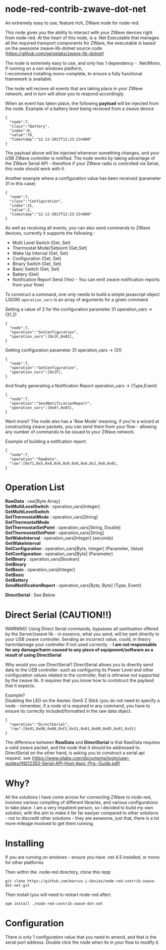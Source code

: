 # node-red-contrib-zwave-dot-net
An extremely easy to use, feature rich, ZWave node for node-red.

This node gives you the ability to interact with your ZWave devices right from node-red.
At the heart of this node, is a .Net Executable that manages all the required transport components for ZWave, the executable is based on the awesome zwave-lib-dotnet source code (https://github.com/genielabs/zwave-lib-dotnet)

The node is extremely easy to use, and only has 1 dependency - .Net/Mono. If running on a non windows platform,  
I recommend installing mono-complete, to ensure a fully functional framework is available.  

The node will recieve all events that are taking place in your ZWave network, and in turn will allow you to respond accordingly.

When an event has taken place, the following **payload** will be injected from the node.
Example of a battery level being recieved from a zwave device

```
{
  "node":7,
  "class":"Battery",
  "index":0,
  "value":78,
  "timestamp":"12-12-2017T12:23:23+000"
}
```
The payload above will be injected whenever something changes, and your USB ZWave controller is notified.
The node works by taking advantage of the ZWave Serial API - therefore if your ZWave radio is controlled via Serial, this node should work with it.

Another example where a configuration value has been received (parameter 31 in this case)
```
{
  "node":7,
  "class":"Configuration",
  "index":31,
  "value":2,
  "timestamp":"12-12-2017T12:23:23+000"
}
```
As well as receiving all events, you can also send commands to ZWave devices, currently it supports the following :

  - Multi Level Switch (Get, Set)
  - Thermostat Mode/Setpoint (Get,Set)
  - Wake Up Interval (Get, Set)
  - Configuration (Get, Set)
  - Binary Switch (Get, Set)
  - Basic Switch (Get, Set)
  - Battery (Get)
  - Notification Report Send (Yes! - You can emit zwave notification reports from your flow)
  
To construct a command, one only needs to build a simple javascript object (JSON)
```operation_vars``` is an array of arguments for a given command

Setting a value of 2 for the configuration parameter 31 operation_vars -> (31,2)
```
{
  "node":7,
  "operation":"SetConfiguration",
  "operation_vars":[0x1F,0x02],
}
```
Getting configuration parameter 31 operation_vars -> (31)
```
{
  "node":7,
  "operation":"GetConfiguration",
  "operation_vars":[0x1F],
}
```
And finally generating a Notification Report operation_vars -> (Type,Event)
```
{
  "node":7,
  "operation":"SendNotificationReport",
  "operation_vars":[0x07,0x03],
}
```

Want more?
The node also has a 'Raw Mode' meaning, if you're a wizard at constructing zwave packets, you can send them from your flow - allowing any number of commands to be issued to your ZWave network.

Example of building a notifcation report. 

```
{
  "node":7,
  "operation":"RawData",
  "raw":[0x71,0x5,0x0,0x0,0x0,0x0,0xA,0x2,0x0,0x0],
}
```

# Operation List
**RawData** : raw[Byte Array]  
**SetMultiLevelSwitch** : operation_vars[Integer]  
**GetMultiLevelSwitch**  
**SetThermostatMode** : operation_vars[String]  
**GetThermostatMode**  
**SetThermostatSetPoint** : operation_vars[String, Double]  
**GetThermostatSetPoint** : operation_vars[String]  
**SetWakeInterval** : operation_vars[Integer] (seconds)  
**GetWakeInterval**  
**SetConfiguration** : operation_vars[Byte, Integer] (Parameter, Value)  
**SetConfiguration** : operation_vars[Byte] (Parameter)  
**SetBinary** : operation_vars[Boolean]  
**GetBinary**  
**SetBasic** : operation_vars[Integer]  
**GetBasic**  
**GetBattery**  
**SendNotificationReport** : operation_vars[Byte, Byte] (Type, Event)  
  
**DirectSerial** : See Below  

# Direct Serial (CAUTION!!)
WARNING! Using Direct Serial commands, bypasses all sanitisation offered by the Server/zwave lib - in essence, what you send, will be sent directly to your USB zwave controller. Sending an incorrect value, could, in theory harm/damage your controller if not used correctly. - **I am not responsable for any damage/harm caused to any piece of equipment/software as a result of using DirectSerial** 

Why would you use DirectSerial?
DirectSerial allows you to directly send data to the USB controller. such as configuring its Power Level and other configuration values related to the controller, that is othrwise not supported by the zwave lib. It requires that you know how to contstruct the paylaod that it expects.

Example?  
Disabling the LED on the Aeotec Gen5 Z Stick (you do not need to specify a node - remember, if a node id is required in any command, you have to ensure its correctly included/formatted in the raw data object.
```
{
  "operation":"DirectSerial",
  "raw":[0x01,0x08,0x00,0xF2,0x51,0x01,0x00,0x05,0x01,0x51]
}
```
The difference between **RawData** and **DirectSerial** is that RawData requires a valid zwave packet, and the node that it should be addressed to. DirectSerial on the other hand, is asking you to construct a serial api request. see (https://www.silabs.com/documents/login/user-guides/INS12350-Serial-API-Host-Appl.-Prg.-Guide.pdf)

# Why?
All the solutions I have come across for connecting ZWave to node-red, involves various compiling of different libraries, and various configurations to take place. I am a very impatient person, so i decided to build my own solution, with the aim to make it far far easiyer compared to other solutions - not to discredit other solutions - they are awseome, just that, there is a lot more mileage involved to get them running.

# Installing
If you are running on windows - ensure you have .net 4.5 installed, or mono for other platforms

Then within the .node-red directory, clone this repp

```
git clone https://github.com/marcus-j-davies/node-red-contrib-zwave-dot-net.git
```

Then install (you will need to restart node-red after)

```
npm install ./node-red-contrib-zwave-dot-net
```

# Configuration
There is only 1 configuration value that you need to amend, and that is the serial port address. Double click the node when its in your flow to modify it.
